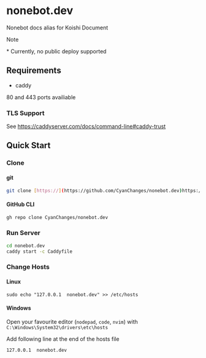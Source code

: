 # nonebot.dev
Nonebot docs alias for Koishi Document

> [!NOTE]
> \* Currently, no public deploy supported

## Requirements
- caddy  

80 and 443 ports availiable

### TLS Support
See <https://caddyserver.com/docs/command-line#caddy-trust>

## Quick Start

### Clone

#### git
```sh
git clone [https://](https://github.com/CyanChanges/nonebot.dev)https://github.com/CyanChanges/nonebot.dev
```
#### GitHub CLI
```sh
gh repo clone CyanChanges/nonebot.dev
```

### Run Server

```sh
cd nonebot.dev
caddy start -c Caddyfile
```

### Change Hosts

#### Linux
```shell
sudo echo "127.0.0.1  nonebot.dev" >> /etc/hosts
```

#### Windows
Open your favourite editor (`nodepad`, `code`, `nvim`)
with `C:\Windows\System32\drivers\etc\hosts`

Add following line at the end of the hosts file
```hosts
127.0.0.1  nonebot.dev
```
